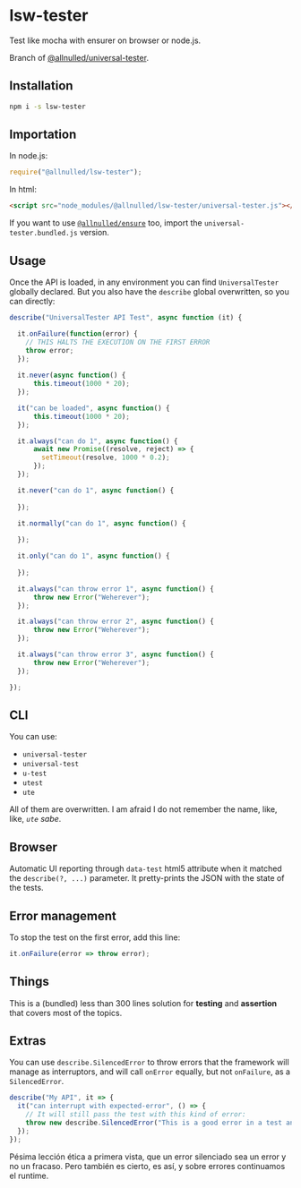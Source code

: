 # lsw-tester

Test like mocha with ensurer on browser or node.js.

Branch of [@allnulled/universal-tester](https://github.com/allnulled/universal-tester).

## Installation

```sh
npm i -s lsw-tester
```

## Importation

In node.js:

```js
require("@allnulled/lsw-tester");
```

In html:

```html
<script src="node_modules/@allnulled/lsw-tester/universal-tester.js"></script>
```

If you want to use [`@allnulled/ensure`](https://github.com/allnulled/ensure) too, import the `universal-tester.bundled.js` version.

## Usage

Once the API is loaded, in any environment you can find `UniversalTester` globally declared. But you also have the `describe` global overwritten, so you can directly:

```js
describe("UniversalTester API Test", async function (it) {

  it.onFailure(function(error) {
    // THIS HALTS THE EXECUTION ON THE FIRST ERROR
    throw error;
  });
  
  it.never(async function() {
      this.timeout(1000 * 20);
  });

  it("can be loaded", async function() {
      this.timeout(1000 * 20);
  });

  it.always("can do 1", async function() {
      await new Promise((resolve, reject) => {
        setTimeout(resolve, 1000 * 0.2);
      });
  });

  it.never("can do 1", async function() {
      
  });

  it.normally("can do 1", async function() {
      
  });

  it.only("can do 1", async function() {
      
  });

  it.always("can throw error 1", async function() {
      throw new Error("Weherever");
  });

  it.always("can throw error 2", async function() {
      throw new Error("Weherever");
  });

  it.always("can throw error 3", async function() {
      throw new Error("Weherever");
  });

});
```

## CLI

You can use:
 - `universal-tester`
 - `universal-test`
 - `u-test`
 - `utest`
 - `ute`

All of them are overwritten. I am afraid I do not remember the name, like, like, *`ute` sabe*.

## Browser

Automatic UI reporting through `data-test` html5 attribute when it matched the `describe(?, ...)` parameter. It pretty-prints the JSON with the state of the tests.

## Error management

To stop the test on the first error, add this line:

```js
it.onFailure(error => throw error);
```

## Things

This is a (bundled) less than 300 lines solution for **testing** and **assertion** that covers most of the topics.

## Extras

You can use `describe.SilencedError` to throw errors that the framework will manage as interruptors, and will call `onError` equally, but not `onFailure`, as a `SilencedError`.

```js
describe("My API", it => {
  it("can interrupt with expected-error", () => {
    // It will still pass the test with this kind of error:
    throw new describe.SilencedError("This is a good error in a test and will not compute it as failed");
  });
});
```

Pésima lección ética a primera vista, que un error silenciado sea un error y no un fracaso. Pero también es cierto, es así, y sobre errores continuamos el runtime.